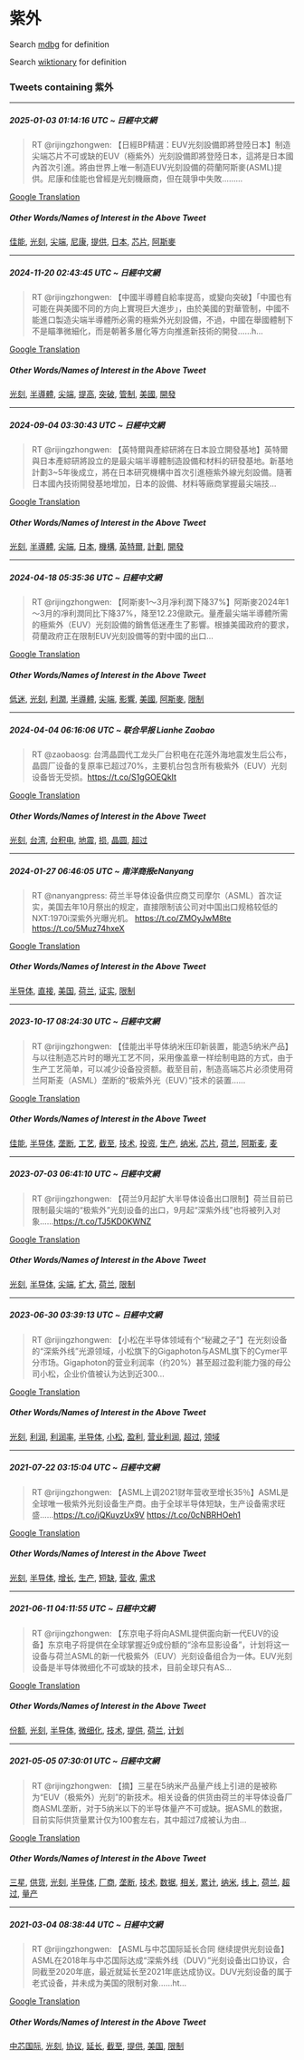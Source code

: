 # 紫外

Search [mdbg](https://www.mdbg.net/chinese/dictionary?page=worddict&wdrst=0&wdqb=紫外) for definition

Search [wiktionary](https://en.wiktionary.org/wiki/紫外) for definition

### Tweets containing 紫外

___
##### 2025-01-03 01:14:16 UTC ~ 日經中文網
> RT @rijingzhongwen: 【日經BP精選：EUV光刻設備即將登陸日本】制造尖端芯片不可或缺的EUV（極紫外）光刻設備即將登陸日本，這將是日本國內首次引進。將由世界上唯一制造EUV光刻設備的荷蘭阿斯麥(ASML)提供。尼康和佳能也曾經是光刻機廠商，但在競爭中失敗………

[Google Translation](https://translate.google.com/?hi=en&tab=TT&sl=zh-CN&tl=en&op=translate&text=RT+%40rijingzhongwen%3A+%E3%80%90%E6%97%A5%E7%B6%93BP%E7%B2%BE%E9%81%B8%EF%BC%9AEUV%E5%85%89%E5%88%BB%E8%A8%AD%E5%82%99%E5%8D%B3%E5%B0%87%E7%99%BB%E9%99%B8%E6%97%A5%E6%9C%AC%E3%80%91%E5%88%B6%E9%80%A0%E5%B0%96%E7%AB%AF%E8%8A%AF%E7%89%87%E4%B8%8D%E5%8F%AF%E6%88%96%E7%BC%BA%E7%9A%84EUV%EF%BC%88%E6%A5%B5%E7%B4%AB%E5%A4%96%EF%BC%89%E5%85%89%E5%88%BB%E8%A8%AD%E5%82%99%E5%8D%B3%E5%B0%87%E7%99%BB%E9%99%B8%E6%97%A5%E6%9C%AC%EF%BC%8C%E9%80%99%E5%B0%87%E6%98%AF%E6%97%A5%E6%9C%AC%E5%9C%8B%E5%85%A7%E9%A6%96%E6%AC%A1%E5%BC%95%E9%80%B2%E3%80%82%E5%B0%87%E7%94%B1%E4%B8%96%E7%95%8C%E4%B8%8A%E5%94%AF%E4%B8%80%E5%88%B6%E9%80%A0EUV%E5%85%89%E5%88%BB%E8%A8%AD%E5%82%99%E7%9A%84%E8%8D%B7%E8%98%AD%E9%98%BF%E6%96%AF%E9%BA%A5%28ASML%29%E6%8F%90%E4%BE%9B%E3%80%82%E5%B0%BC%E5%BA%B7%E5%92%8C%E4%BD%B3%E8%83%BD%E4%B9%9F%E6%9B%BE%E7%B6%93%E6%98%AF%E5%85%89%E5%88%BB%E6%A9%9F%E5%BB%A0%E5%95%86%EF%BC%8C%E4%BD%86%E5%9C%A8%E7%AB%B6%E7%88%AD%E4%B8%AD%E5%A4%B1%E6%95%97%E2%80%A6%E2%80%A6%E2%80%A6)
##### Other Words/Names of Interest in the Above Tweet
[佳能](佳能.md), [光刻](光刻.md), [尖端](尖端.md), [尼康](尼康.md), [提供](提供.md), [日本](日本.md), [芯片](芯片.md), [阿斯麥](阿斯麥.md)
___
##### 2024-11-20 02:43:45 UTC ~ 日經中文網
> RT @rijingzhongwen: 【中國半導體自給率提高，或變向突破】「中國也有可能在與美國不同的方向上實現巨大進步」，由於美國的對華管制，中國不能進口製造尖端半導體所必需的極紫外光刻設備，不過，中國在舉國體制下不是瞄準微細化，而是朝著多層化等方向推進新技術的開發……h…

[Google Translation](https://translate.google.com/?hi=en&tab=TT&sl=zh-CN&tl=en&op=translate&text=RT+%40rijingzhongwen%3A+%E3%80%90%E4%B8%AD%E5%9C%8B%E5%8D%8A%E5%B0%8E%E9%AB%94%E8%87%AA%E7%B5%A6%E7%8E%87%E6%8F%90%E9%AB%98%EF%BC%8C%E6%88%96%E8%AE%8A%E5%90%91%E7%AA%81%E7%A0%B4%E3%80%91%E3%80%8C%E4%B8%AD%E5%9C%8B%E4%B9%9F%E6%9C%89%E5%8F%AF%E8%83%BD%E5%9C%A8%E8%88%87%E7%BE%8E%E5%9C%8B%E4%B8%8D%E5%90%8C%E7%9A%84%E6%96%B9%E5%90%91%E4%B8%8A%E5%AF%A6%E7%8F%BE%E5%B7%A8%E5%A4%A7%E9%80%B2%E6%AD%A5%E3%80%8D%EF%BC%8C%E7%94%B1%E6%96%BC%E7%BE%8E%E5%9C%8B%E7%9A%84%E5%B0%8D%E8%8F%AF%E7%AE%A1%E5%88%B6%EF%BC%8C%E4%B8%AD%E5%9C%8B%E4%B8%8D%E8%83%BD%E9%80%B2%E5%8F%A3%E8%A3%BD%E9%80%A0%E5%B0%96%E7%AB%AF%E5%8D%8A%E5%B0%8E%E9%AB%94%E6%89%80%E5%BF%85%E9%9C%80%E7%9A%84%E6%A5%B5%E7%B4%AB%E5%A4%96%E5%85%89%E5%88%BB%E8%A8%AD%E5%82%99%EF%BC%8C%E4%B8%8D%E9%81%8E%EF%BC%8C%E4%B8%AD%E5%9C%8B%E5%9C%A8%E8%88%89%E5%9C%8B%E9%AB%94%E5%88%B6%E4%B8%8B%E4%B8%8D%E6%98%AF%E7%9E%84%E6%BA%96%E5%BE%AE%E7%B4%B0%E5%8C%96%EF%BC%8C%E8%80%8C%E6%98%AF%E6%9C%9D%E8%91%97%E5%A4%9A%E5%B1%A4%E5%8C%96%E7%AD%89%E6%96%B9%E5%90%91%E6%8E%A8%E9%80%B2%E6%96%B0%E6%8A%80%E8%A1%93%E7%9A%84%E9%96%8B%E7%99%BC%E2%80%A6%E2%80%A6h%E2%80%A6)
##### Other Words/Names of Interest in the Above Tweet
[光刻](光刻.md), [半導體](半導體.md), [尖端](尖端.md), [提高](提高.md), [突破](突破.md), [管制](管制.md), [美國](美國.md), [開發](開發.md)
___
##### 2024-09-04 03:30:43 UTC ~ 日經中文網
> RT @rijingzhongwen: 【英特爾與產綜研將在日本設立開發基地】英特爾與日本產綜研將設立的是最尖端半導體制造設備和材料的研發基地。新基地計劃3~5年後成立，將在日本研究機構中首次引進極紫外線光刻設備。隨著日本國內技術開發基地增加，日本的設備、材料等廠商掌握最尖端技…

[Google Translation](https://translate.google.com/?hi=en&tab=TT&sl=zh-CN&tl=en&op=translate&text=RT+%40rijingzhongwen%3A+%E3%80%90%E8%8B%B1%E7%89%B9%E7%88%BE%E8%88%87%E7%94%A2%E7%B6%9C%E7%A0%94%E5%B0%87%E5%9C%A8%E6%97%A5%E6%9C%AC%E8%A8%AD%E7%AB%8B%E9%96%8B%E7%99%BC%E5%9F%BA%E5%9C%B0%E3%80%91%E8%8B%B1%E7%89%B9%E7%88%BE%E8%88%87%E6%97%A5%E6%9C%AC%E7%94%A2%E7%B6%9C%E7%A0%94%E5%B0%87%E8%A8%AD%E7%AB%8B%E7%9A%84%E6%98%AF%E6%9C%80%E5%B0%96%E7%AB%AF%E5%8D%8A%E5%B0%8E%E9%AB%94%E5%88%B6%E9%80%A0%E8%A8%AD%E5%82%99%E5%92%8C%E6%9D%90%E6%96%99%E7%9A%84%E7%A0%94%E7%99%BC%E5%9F%BA%E5%9C%B0%E3%80%82%E6%96%B0%E5%9F%BA%E5%9C%B0%E8%A8%88%E5%8A%833~5%E5%B9%B4%E5%BE%8C%E6%88%90%E7%AB%8B%EF%BC%8C%E5%B0%87%E5%9C%A8%E6%97%A5%E6%9C%AC%E7%A0%94%E7%A9%B6%E6%A9%9F%E6%A7%8B%E4%B8%AD%E9%A6%96%E6%AC%A1%E5%BC%95%E9%80%B2%E6%A5%B5%E7%B4%AB%E5%A4%96%E7%B7%9A%E5%85%89%E5%88%BB%E8%A8%AD%E5%82%99%E3%80%82%E9%9A%A8%E8%91%97%E6%97%A5%E6%9C%AC%E5%9C%8B%E5%85%A7%E6%8A%80%E8%A1%93%E9%96%8B%E7%99%BC%E5%9F%BA%E5%9C%B0%E5%A2%9E%E5%8A%A0%EF%BC%8C%E6%97%A5%E6%9C%AC%E7%9A%84%E8%A8%AD%E5%82%99%E3%80%81%E6%9D%90%E6%96%99%E7%AD%89%E5%BB%A0%E5%95%86%E6%8E%8C%E6%8F%A1%E6%9C%80%E5%B0%96%E7%AB%AF%E6%8A%80%E2%80%A6)
##### Other Words/Names of Interest in the Above Tweet
[光刻](光刻.md), [半導體](半導體.md), [尖端](尖端.md), [日本](日本.md), [機構](機構.md), [英特爾](英特爾.md), [計劃](計劃.md), [開發](開發.md)
___
##### 2024-04-18 05:35:36 UTC ~ 日經中文網
> RT @rijingzhongwen: 【阿斯麥1～3月凈利潤下降37%】阿斯麥2024年1～3月的凈利潤同比下降37%，降至12.23億歐元。量產最尖端半導體所需的極紫外（EUV）光刻設備的銷售低迷產生了影響。根據美國政府的要求，荷蘭政府正在限制EUV光刻設備等的對中國的出口…

[Google Translation](https://translate.google.com/?hi=en&tab=TT&sl=zh-CN&tl=en&op=translate&text=RT+%40rijingzhongwen%3A+%E3%80%90%E9%98%BF%E6%96%AF%E9%BA%A51%EF%BD%9E3%E6%9C%88%E5%87%88%E5%88%A9%E6%BD%A4%E4%B8%8B%E9%99%8D37%25%E3%80%91%E9%98%BF%E6%96%AF%E9%BA%A52024%E5%B9%B41%EF%BD%9E3%E6%9C%88%E7%9A%84%E5%87%88%E5%88%A9%E6%BD%A4%E5%90%8C%E6%AF%94%E4%B8%8B%E9%99%8D37%25%EF%BC%8C%E9%99%8D%E8%87%B312.23%E5%84%84%E6%AD%90%E5%85%83%E3%80%82%E9%87%8F%E7%94%A2%E6%9C%80%E5%B0%96%E7%AB%AF%E5%8D%8A%E5%B0%8E%E9%AB%94%E6%89%80%E9%9C%80%E7%9A%84%E6%A5%B5%E7%B4%AB%E5%A4%96%EF%BC%88EUV%EF%BC%89%E5%85%89%E5%88%BB%E8%A8%AD%E5%82%99%E7%9A%84%E9%8A%B7%E5%94%AE%E4%BD%8E%E8%BF%B7%E7%94%A2%E7%94%9F%E4%BA%86%E5%BD%B1%E9%9F%BF%E3%80%82%E6%A0%B9%E6%93%9A%E7%BE%8E%E5%9C%8B%E6%94%BF%E5%BA%9C%E7%9A%84%E8%A6%81%E6%B1%82%EF%BC%8C%E8%8D%B7%E8%98%AD%E6%94%BF%E5%BA%9C%E6%AD%A3%E5%9C%A8%E9%99%90%E5%88%B6EUV%E5%85%89%E5%88%BB%E8%A8%AD%E5%82%99%E7%AD%89%E7%9A%84%E5%B0%8D%E4%B8%AD%E5%9C%8B%E7%9A%84%E5%87%BA%E5%8F%A3%E2%80%A6)
##### Other Words/Names of Interest in the Above Tweet
[低迷](低迷.md), [光刻](光刻.md), [利潤](利潤.md), [半導體](半導體.md), [尖端](尖端.md), [影響](影響.md), [美國](美國.md), [阿斯麥](阿斯麥.md), [限制](限制.md)
___
##### 2024-04-04 06:16:06 UTC ~ 联合早报 Lianhe Zaobao
> RT @zaobaosg: 台湾晶圆代工龙头厂台积电在花莲外海地震发生后公布，晶圆厂设备的复原率已超过70%，主要机台包含所有极紫外（EUV）光刻设备皆无受损。https://t.co/S1gGOEQkIt

[Google Translation](https://translate.google.com/?hi=en&tab=TT&sl=zh-CN&tl=en&op=translate&text=RT+%40zaobaosg%3A+%E5%8F%B0%E6%B9%BE%E6%99%B6%E5%9C%86%E4%BB%A3%E5%B7%A5%E9%BE%99%E5%A4%B4%E5%8E%82%E5%8F%B0%E7%A7%AF%E7%94%B5%E5%9C%A8%E8%8A%B1%E8%8E%B2%E5%A4%96%E6%B5%B7%E5%9C%B0%E9%9C%87%E5%8F%91%E7%94%9F%E5%90%8E%E5%85%AC%E5%B8%83%EF%BC%8C%E6%99%B6%E5%9C%86%E5%8E%82%E8%AE%BE%E5%A4%87%E7%9A%84%E5%A4%8D%E5%8E%9F%E7%8E%87%E5%B7%B2%E8%B6%85%E8%BF%8770%25%EF%BC%8C%E4%B8%BB%E8%A6%81%E6%9C%BA%E5%8F%B0%E5%8C%85%E5%90%AB%E6%89%80%E6%9C%89%E6%9E%81%E7%B4%AB%E5%A4%96%EF%BC%88EUV%EF%BC%89%E5%85%89%E5%88%BB%E8%AE%BE%E5%A4%87%E7%9A%86%E6%97%A0%E5%8F%97%E6%8D%9F%E3%80%82https%3A%2F%2Ft.co%2FS1gGOEQkIt)
##### Other Words/Names of Interest in the Above Tweet
[光刻](光刻.md), [台湾](台湾.md), [台积电](台积电.md), [地震](地震.md), [损](损.md), [晶圆](晶圆.md), [超过](超过.md)
___
##### 2024-01-27 06:46:05 UTC ~ 南洋商报eNanyang
> RT @nanyangpress: 荷兰半导体设备供应商艾司摩尔（ASML）首次证实，美国去年10月祭出的规定，直接限制该公司对中国出口规格较低的NXT:1970i深紫外光曝光机。 https://t.co/ZMOyJwM8te https://t.co/5Muz74hxeX

[Google Translation](https://translate.google.com/?hi=en&tab=TT&sl=zh-CN&tl=en&op=translate&text=RT+%40nanyangpress%3A+%E8%8D%B7%E5%85%B0%E5%8D%8A%E5%AF%BC%E4%BD%93%E8%AE%BE%E5%A4%87%E4%BE%9B%E5%BA%94%E5%95%86%E8%89%BE%E5%8F%B8%E6%91%A9%E5%B0%94%EF%BC%88ASML%EF%BC%89%E9%A6%96%E6%AC%A1%E8%AF%81%E5%AE%9E%EF%BC%8C%E7%BE%8E%E5%9B%BD%E5%8E%BB%E5%B9%B410%E6%9C%88%E7%A5%AD%E5%87%BA%E7%9A%84%E8%A7%84%E5%AE%9A%EF%BC%8C%E7%9B%B4%E6%8E%A5%E9%99%90%E5%88%B6%E8%AF%A5%E5%85%AC%E5%8F%B8%E5%AF%B9%E4%B8%AD%E5%9B%BD%E5%87%BA%E5%8F%A3%E8%A7%84%E6%A0%BC%E8%BE%83%E4%BD%8E%E7%9A%84NXT%3A1970i%E6%B7%B1%E7%B4%AB%E5%A4%96%E5%85%89%E6%9B%9D%E5%85%89%E6%9C%BA%E3%80%82+https%3A%2F%2Ft.co%2FZMOyJwM8te+https%3A%2F%2Ft.co%2F5Muz74hxeX)
##### Other Words/Names of Interest in the Above Tweet
[半导体](半导体.md), [直接](直接.md), [美国](美国.md), [荷兰](荷兰.md), [证实](证实.md), [限制](限制.md)
___
##### 2023-10-17 08:24:30 UTC ~ 日經中文網
> RT @rijingzhongwen: 【佳能出半导体纳米压印新装置，能造5纳米产品】与以往制造芯片时的曝光工艺不同，采用像盖章一样绘制电路的方式，由于生产工艺简单，可以减少设备投资额。截至目前，制造高端芯片必须使用荷兰阿斯麦（ASML）垄断的“极紫外光（EUV）”技术的装置……

[Google Translation](https://translate.google.com/?hi=en&tab=TT&sl=zh-CN&tl=en&op=translate&text=RT+%40rijingzhongwen%3A+%E3%80%90%E4%BD%B3%E8%83%BD%E5%87%BA%E5%8D%8A%E5%AF%BC%E4%BD%93%E7%BA%B3%E7%B1%B3%E5%8E%8B%E5%8D%B0%E6%96%B0%E8%A3%85%E7%BD%AE%EF%BC%8C%E8%83%BD%E9%80%A05%E7%BA%B3%E7%B1%B3%E4%BA%A7%E5%93%81%E3%80%91%E4%B8%8E%E4%BB%A5%E5%BE%80%E5%88%B6%E9%80%A0%E8%8A%AF%E7%89%87%E6%97%B6%E7%9A%84%E6%9B%9D%E5%85%89%E5%B7%A5%E8%89%BA%E4%B8%8D%E5%90%8C%EF%BC%8C%E9%87%87%E7%94%A8%E5%83%8F%E7%9B%96%E7%AB%A0%E4%B8%80%E6%A0%B7%E7%BB%98%E5%88%B6%E7%94%B5%E8%B7%AF%E7%9A%84%E6%96%B9%E5%BC%8F%EF%BC%8C%E7%94%B1%E4%BA%8E%E7%94%9F%E4%BA%A7%E5%B7%A5%E8%89%BA%E7%AE%80%E5%8D%95%EF%BC%8C%E5%8F%AF%E4%BB%A5%E5%87%8F%E5%B0%91%E8%AE%BE%E5%A4%87%E6%8A%95%E8%B5%84%E9%A2%9D%E3%80%82%E6%88%AA%E8%87%B3%E7%9B%AE%E5%89%8D%EF%BC%8C%E5%88%B6%E9%80%A0%E9%AB%98%E7%AB%AF%E8%8A%AF%E7%89%87%E5%BF%85%E9%A1%BB%E4%BD%BF%E7%94%A8%E8%8D%B7%E5%85%B0%E9%98%BF%E6%96%AF%E9%BA%A6%EF%BC%88ASML%EF%BC%89%E5%9E%84%E6%96%AD%E7%9A%84%E2%80%9C%E6%9E%81%E7%B4%AB%E5%A4%96%E5%85%89%EF%BC%88EUV%EF%BC%89%E2%80%9D%E6%8A%80%E6%9C%AF%E7%9A%84%E8%A3%85%E7%BD%AE%E2%80%A6%E2%80%A6)
##### Other Words/Names of Interest in the Above Tweet
[佳能](佳能.md), [半导体](半导体.md), [垄断](垄断.md), [工艺](工艺.md), [截至](截至.md), [技术](技术.md), [投资](投资.md), [生产](生产.md), [纳米](纳米.md), [芯片](芯片.md), [荷兰](荷兰.md), [阿斯麦](阿斯麦.md), [麦](麦.md)
___
##### 2023-07-03 06:41:10 UTC ~ 日經中文網
> RT @rijingzhongwen: 【荷兰9月起扩大半导体设备出口限制】荷兰目前已限制最尖端的“极紫外”光刻设备的出口，9月起“深紫外线”也将被列入对象……https://t.co/TJ5KD0KWNZ

[Google Translation](https://translate.google.com/?hi=en&tab=TT&sl=zh-CN&tl=en&op=translate&text=RT+%40rijingzhongwen%3A+%E3%80%90%E8%8D%B7%E5%85%B09%E6%9C%88%E8%B5%B7%E6%89%A9%E5%A4%A7%E5%8D%8A%E5%AF%BC%E4%BD%93%E8%AE%BE%E5%A4%87%E5%87%BA%E5%8F%A3%E9%99%90%E5%88%B6%E3%80%91%E8%8D%B7%E5%85%B0%E7%9B%AE%E5%89%8D%E5%B7%B2%E9%99%90%E5%88%B6%E6%9C%80%E5%B0%96%E7%AB%AF%E7%9A%84%E2%80%9C%E6%9E%81%E7%B4%AB%E5%A4%96%E2%80%9D%E5%85%89%E5%88%BB%E8%AE%BE%E5%A4%87%E7%9A%84%E5%87%BA%E5%8F%A3%EF%BC%8C9%E6%9C%88%E8%B5%B7%E2%80%9C%E6%B7%B1%E7%B4%AB%E5%A4%96%E7%BA%BF%E2%80%9D%E4%B9%9F%E5%B0%86%E8%A2%AB%E5%88%97%E5%85%A5%E5%AF%B9%E8%B1%A1%E2%80%A6%E2%80%A6https%3A%2F%2Ft.co%2FTJ5KD0KWNZ)
##### Other Words/Names of Interest in the Above Tweet
[光刻](光刻.md), [半导体](半导体.md), [尖端](尖端.md), [扩大](扩大.md), [荷兰](荷兰.md), [限制](限制.md)
___
##### 2023-06-30 03:39:13 UTC ~ 日經中文網
> RT @rijingzhongwen: 【小松在半导体领域有个“秘藏之子”】在光刻设备的“深紫外线”光源领域，小松旗下的Gigaphoton与ASML旗下的Cymer平分市场。Gigaphoton的营业利润率（约20%）甚至超过盈利能力强的母公司小松，企业价值被认为达到近300…

[Google Translation](https://translate.google.com/?hi=en&tab=TT&sl=zh-CN&tl=en&op=translate&text=RT+%40rijingzhongwen%3A+%E3%80%90%E5%B0%8F%E6%9D%BE%E5%9C%A8%E5%8D%8A%E5%AF%BC%E4%BD%93%E9%A2%86%E5%9F%9F%E6%9C%89%E4%B8%AA%E2%80%9C%E7%A7%98%E8%97%8F%E4%B9%8B%E5%AD%90%E2%80%9D%E3%80%91%E5%9C%A8%E5%85%89%E5%88%BB%E8%AE%BE%E5%A4%87%E7%9A%84%E2%80%9C%E6%B7%B1%E7%B4%AB%E5%A4%96%E7%BA%BF%E2%80%9D%E5%85%89%E6%BA%90%E9%A2%86%E5%9F%9F%EF%BC%8C%E5%B0%8F%E6%9D%BE%E6%97%97%E4%B8%8B%E7%9A%84Gigaphoton%E4%B8%8EASML%E6%97%97%E4%B8%8B%E7%9A%84Cymer%E5%B9%B3%E5%88%86%E5%B8%82%E5%9C%BA%E3%80%82Gigaphoton%E7%9A%84%E8%90%A5%E4%B8%9A%E5%88%A9%E6%B6%A6%E7%8E%87%EF%BC%88%E7%BA%A620%25%EF%BC%89%E7%94%9A%E8%87%B3%E8%B6%85%E8%BF%87%E7%9B%88%E5%88%A9%E8%83%BD%E5%8A%9B%E5%BC%BA%E7%9A%84%E6%AF%8D%E5%85%AC%E5%8F%B8%E5%B0%8F%E6%9D%BE%EF%BC%8C%E4%BC%81%E4%B8%9A%E4%BB%B7%E5%80%BC%E8%A2%AB%E8%AE%A4%E4%B8%BA%E8%BE%BE%E5%88%B0%E8%BF%91300%E2%80%A6)
##### Other Words/Names of Interest in the Above Tweet
[光刻](光刻.md), [利润](利润.md), [利润率](利润率.md), [半导体](半导体.md), [小松](小松.md), [盈利](盈利.md), [营业利润](营业利润.md), [超过](超过.md), [领域](领域.md)
___
##### 2021-07-22 03:15:04 UTC ~ 日經中文網
> RT @rijingzhongwen: 【ASML上调2021财年营收至增长35％】ASML是全球唯一极紫外光刻设备生产商。由于全球半导体短缺，生产设备需求旺盛……https://t.co/jQKuyzUx9V https://t.co/0cNBRHOeh1

[Google Translation](https://translate.google.com/?hi=en&tab=TT&sl=zh-CN&tl=en&op=translate&text=RT+%40rijingzhongwen%3A+%E3%80%90ASML%E4%B8%8A%E8%B0%832021%E8%B4%A2%E5%B9%B4%E8%90%A5%E6%94%B6%E8%87%B3%E5%A2%9E%E9%95%BF35%EF%BC%85%E3%80%91ASML%E6%98%AF%E5%85%A8%E7%90%83%E5%94%AF%E4%B8%80%E6%9E%81%E7%B4%AB%E5%A4%96%E5%85%89%E5%88%BB%E8%AE%BE%E5%A4%87%E7%94%9F%E4%BA%A7%E5%95%86%E3%80%82%E7%94%B1%E4%BA%8E%E5%85%A8%E7%90%83%E5%8D%8A%E5%AF%BC%E4%BD%93%E7%9F%AD%E7%BC%BA%EF%BC%8C%E7%94%9F%E4%BA%A7%E8%AE%BE%E5%A4%87%E9%9C%80%E6%B1%82%E6%97%BA%E7%9B%9B%E2%80%A6%E2%80%A6https%3A%2F%2Ft.co%2FjQKuyzUx9V+https%3A%2F%2Ft.co%2F0cNBRHOeh1)
##### Other Words/Names of Interest in the Above Tweet
[光刻](光刻.md), [半导体](半导体.md), [增长](增长.md), [生产](生产.md), [短缺](短缺.md), [营收](营收.md), [需求](需求.md)
___
##### 2021-06-11 04:11:55 UTC ~ 日經中文網
> RT @rijingzhongwen: 【东京电子将向ASML提供面向新一代EUV的设备】​东京电子将提供在全球掌握近9成份额的“涂布显影设备”，计划将这一设备与荷兰ASML的新一代极紫外（EUV）光刻设备组合为一体。EUV光刻设备是半导体微细化不可或缺的技术，目前全球只有AS…

[Google Translation](https://translate.google.com/?hi=en&tab=TT&sl=zh-CN&tl=en&op=translate&text=RT+%40rijingzhongwen%3A+%E3%80%90%E4%B8%9C%E4%BA%AC%E7%94%B5%E5%AD%90%E5%B0%86%E5%90%91ASML%E6%8F%90%E4%BE%9B%E9%9D%A2%E5%90%91%E6%96%B0%E4%B8%80%E4%BB%A3EUV%E7%9A%84%E8%AE%BE%E5%A4%87%E3%80%91%E2%80%8B%E4%B8%9C%E4%BA%AC%E7%94%B5%E5%AD%90%E5%B0%86%E6%8F%90%E4%BE%9B%E5%9C%A8%E5%85%A8%E7%90%83%E6%8E%8C%E6%8F%A1%E8%BF%919%E6%88%90%E4%BB%BD%E9%A2%9D%E7%9A%84%E2%80%9C%E6%B6%82%E5%B8%83%E6%98%BE%E5%BD%B1%E8%AE%BE%E5%A4%87%E2%80%9D%EF%BC%8C%E8%AE%A1%E5%88%92%E5%B0%86%E8%BF%99%E4%B8%80%E8%AE%BE%E5%A4%87%E4%B8%8E%E8%8D%B7%E5%85%B0ASML%E7%9A%84%E6%96%B0%E4%B8%80%E4%BB%A3%E6%9E%81%E7%B4%AB%E5%A4%96%EF%BC%88EUV%EF%BC%89%E5%85%89%E5%88%BB%E8%AE%BE%E5%A4%87%E7%BB%84%E5%90%88%E4%B8%BA%E4%B8%80%E4%BD%93%E3%80%82EUV%E5%85%89%E5%88%BB%E8%AE%BE%E5%A4%87%E6%98%AF%E5%8D%8A%E5%AF%BC%E4%BD%93%E5%BE%AE%E7%BB%86%E5%8C%96%E4%B8%8D%E5%8F%AF%E6%88%96%E7%BC%BA%E7%9A%84%E6%8A%80%E6%9C%AF%EF%BC%8C%E7%9B%AE%E5%89%8D%E5%85%A8%E7%90%83%E5%8F%AA%E6%9C%89AS%E2%80%A6)
##### Other Words/Names of Interest in the Above Tweet
[份额](份额.md), [光刻](光刻.md), [半导体](半导体.md), [微细化](微细化.md), [技术](技术.md), [提供](提供.md), [荷兰](荷兰.md), [计划](计划.md)
___
##### 2021-05-05 07:30:01 UTC ~ 日經中文網
> RT @rijingzhongwen: 【摘】三星在5纳米产品量产线上引进的是被称为“EUV（极紫外）光刻”的新技术。相关设备的供货由荷兰的半导体设备厂商ASML垄断，对于5纳米以下的半导体量产不可或缺。据ASML的数据，目前实际供货量累计仅为100套左右，其中超过7成被认为由…

[Google Translation](https://translate.google.com/?hi=en&tab=TT&sl=zh-CN&tl=en&op=translate&text=RT+%40rijingzhongwen%3A+%E3%80%90%E6%91%98%E3%80%91%E4%B8%89%E6%98%9F%E5%9C%A85%E7%BA%B3%E7%B1%B3%E4%BA%A7%E5%93%81%E9%87%8F%E4%BA%A7%E7%BA%BF%E4%B8%8A%E5%BC%95%E8%BF%9B%E7%9A%84%E6%98%AF%E8%A2%AB%E7%A7%B0%E4%B8%BA%E2%80%9CEUV%EF%BC%88%E6%9E%81%E7%B4%AB%E5%A4%96%EF%BC%89%E5%85%89%E5%88%BB%E2%80%9D%E7%9A%84%E6%96%B0%E6%8A%80%E6%9C%AF%E3%80%82%E7%9B%B8%E5%85%B3%E8%AE%BE%E5%A4%87%E7%9A%84%E4%BE%9B%E8%B4%A7%E7%94%B1%E8%8D%B7%E5%85%B0%E7%9A%84%E5%8D%8A%E5%AF%BC%E4%BD%93%E8%AE%BE%E5%A4%87%E5%8E%82%E5%95%86ASML%E5%9E%84%E6%96%AD%EF%BC%8C%E5%AF%B9%E4%BA%8E5%E7%BA%B3%E7%B1%B3%E4%BB%A5%E4%B8%8B%E7%9A%84%E5%8D%8A%E5%AF%BC%E4%BD%93%E9%87%8F%E4%BA%A7%E4%B8%8D%E5%8F%AF%E6%88%96%E7%BC%BA%E3%80%82%E6%8D%AEASML%E7%9A%84%E6%95%B0%E6%8D%AE%EF%BC%8C%E7%9B%AE%E5%89%8D%E5%AE%9E%E9%99%85%E4%BE%9B%E8%B4%A7%E9%87%8F%E7%B4%AF%E8%AE%A1%E4%BB%85%E4%B8%BA100%E5%A5%97%E5%B7%A6%E5%8F%B3%EF%BC%8C%E5%85%B6%E4%B8%AD%E8%B6%85%E8%BF%877%E6%88%90%E8%A2%AB%E8%AE%A4%E4%B8%BA%E7%94%B1%E2%80%A6)
##### Other Words/Names of Interest in the Above Tweet
[三星](三星.md), [供货](供货.md), [光刻](光刻.md), [半导体](半导体.md), [厂商](厂商.md), [垄断](垄断.md), [技术](技术.md), [数据](数据.md), [相关](相关.md), [累计](累计.md), [纳米](纳米.md), [线上](线上.md), [荷兰](荷兰.md), [超过](超过.md), [量产](量产.md)
___
##### 2021-03-04 08:38:44 UTC ~ 日經中文網
> RT @rijingzhongwen: 【ASML与中芯国际延长合同 继续提供光刻设备】ASML在2018年与中芯国际达成“深紫外线（DUV）”光刻设备出口协议，合同截至2020年底，最近就延长至2021年底达成协议。DUV光刻设备的属于老式设备，并未成为美国的限制对象……ht…

[Google Translation](https://translate.google.com/?hi=en&tab=TT&sl=zh-CN&tl=en&op=translate&text=RT+%40rijingzhongwen%3A+%E3%80%90ASML%E4%B8%8E%E4%B8%AD%E8%8A%AF%E5%9B%BD%E9%99%85%E5%BB%B6%E9%95%BF%E5%90%88%E5%90%8C+%E7%BB%A7%E7%BB%AD%E6%8F%90%E4%BE%9B%E5%85%89%E5%88%BB%E8%AE%BE%E5%A4%87%E3%80%91ASML%E5%9C%A82018%E5%B9%B4%E4%B8%8E%E4%B8%AD%E8%8A%AF%E5%9B%BD%E9%99%85%E8%BE%BE%E6%88%90%E2%80%9C%E6%B7%B1%E7%B4%AB%E5%A4%96%E7%BA%BF%EF%BC%88DUV%EF%BC%89%E2%80%9D%E5%85%89%E5%88%BB%E8%AE%BE%E5%A4%87%E5%87%BA%E5%8F%A3%E5%8D%8F%E8%AE%AE%EF%BC%8C%E5%90%88%E5%90%8C%E6%88%AA%E8%87%B32020%E5%B9%B4%E5%BA%95%EF%BC%8C%E6%9C%80%E8%BF%91%E5%B0%B1%E5%BB%B6%E9%95%BF%E8%87%B32021%E5%B9%B4%E5%BA%95%E8%BE%BE%E6%88%90%E5%8D%8F%E8%AE%AE%E3%80%82DUV%E5%85%89%E5%88%BB%E8%AE%BE%E5%A4%87%E7%9A%84%E5%B1%9E%E4%BA%8E%E8%80%81%E5%BC%8F%E8%AE%BE%E5%A4%87%EF%BC%8C%E5%B9%B6%E6%9C%AA%E6%88%90%E4%B8%BA%E7%BE%8E%E5%9B%BD%E7%9A%84%E9%99%90%E5%88%B6%E5%AF%B9%E8%B1%A1%E2%80%A6%E2%80%A6ht%E2%80%A6)
##### Other Words/Names of Interest in the Above Tweet
[中芯国际](中芯国际.md), [光刻](光刻.md), [协议](协议.md), [延长](延长.md), [截至](截至.md), [提供](提供.md), [美国](美国.md), [限制](限制.md)
